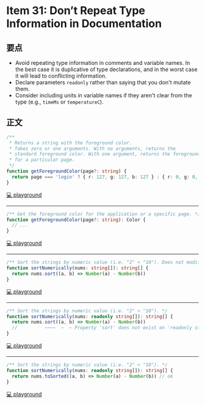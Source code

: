 # Item 31: Don’t Repeat Type Information in Documentation

## 要点

- Avoid repeating type information in comments and variable names. In the best case it is duplicative of type declarations, and in the worst case it will lead to conflicting information.
- Declare parameters `readonly` rather than saying that you don't mutate them.
- Consider including units in variable names if they aren't clear from the type (e.g., `timeMs` or `temperatureC`).

## 正文

```ts
/**
 * Returns a string with the foreground color.
 * Takes zero or one arguments. With no arguments, returns the
 * standard foreground color. With one argument, returns the foreground color
 * for a particular page.
 */
function getForegroundColor(page?: string) {
  return page === 'login' ? { r: 127, g: 127, b: 127 } : { r: 0, g: 0, b: 0 }
}
```

[💻 playground](https://www.typescriptlang.org/play/?ts=5.4.5#code/PQKhCgAIUglBTALgVwE4DsDOkCGlOKoCW6A5pAO5GIAWkt8kAZgParymovLoAmkAYxYAbNgDooMACo4A1vGwAveF0hs16RjlSlkAW3jpEmMZADq1Ouha4d+w8YA0kdigzYGk-Ihx9t-VnZObj5BEXFzSw0tOwMjZ1c0LHoaRkCOLh5+IVFUL0DcSAAHbUQiAWRhbWKcUngJaGBwJh4BMpZ0SDrEADE2DJDeAGFw1AAKErqAfgAub2IyAEpIAG8oFyQkmrrIAF59yAByUVISQ8gp1dQ5gEYAJgB2Z1Jbx+cAI1eHgF9IOZXrpAAAzPOYgyCfYHfADc4G+4CAA)

---

```ts
/** Get the foreground color for the application or a specific page. */
function getForegroundColor(page?: string): Color {
  // ...
}
```

[💻 playground](https://www.typescriptlang.org/play/?ts=5.4.5#code/PTAEAkEkBEFECgAuBPADgU1AYQPYBscAnUAXlAG9RCAuUAOwFcBbAI3UIG5QBzWx19lxZ9mbYgF8O8EKFgA5aNIBUS0AHF0iUIgAWmAGZF03QjgZ0AJqADG+IqEPFdmAIapUeAJbWXiTzjpQexdQAGcMa099b1BUF250ADpQJWB4fXNrPwCeTQAxIxMzS1wCQgAKOISAflpQxEJPOm4ASlpS+3J4UFAZLAB5AFkABQAlWABlCe6qTQZCQKrMEhXQAHICbia10GqKGlAARgAmAHYAGh5aE4vQYSOz8VBacgOABkveUA+72jfJGYyeSKcTweBAA)

---

```ts
/** Sort the strings by numeric value (i.e. "2" < "10"). Does not modify nums. */
function sortNumerically(nums: string[]): string[] {
  return nums.sort((a, b) => Number(a) - Number(b))
}
```

[💻 playground](https://www.typescriptlang.org/play/?ts=5.4.5#code/PQKhAIGUHsCcBdzwBYFNwGd6wJYDsBzDcAIwE9w8BXAW1VwGNwA3AQwBsr0AKHAOlR9wAIgBMw8AB4RARgAMwgJRCAItFTE80RDWgATHADMK1GhiEhgAKENU8DeDmh5MceADla9HAw7sy3KYYAFyY2PgEANoAuoqhWLiEMeAA3lbg4LCo8FSwLkF8GG7c3KwANKSK4AC8AHzgnjQk9KVVALQNtM2w3CSKigDcVgC+VkA)

---

```ts
/** Sort the strings by numeric value (i.e. "2" < "10"). */
function sortNumerically(nums: readonly string[]): string[] {
  return nums.sort((a, b) => Number(a) - Number(b))
  //          ~~~~  ~  ~ Property 'sort' does not exist on 'readonly string[]'.
}
```

[💻 playground](https://www.typescriptlang.org/play/?ts=5.4.5#code/PQKhAIGUHsCcBdzwBYFNwGd6wJYDsBzDcAIwE9w8BXAW1VwGNwA3AQwBsr0AKHAOlR9wAIgBMw8AB4RARgAMwgJRCQwAFAAzKngbwc0PJjjwAcrXo4GHdmW7UaGAFzhYqVgBMDNzNnwEA2gC6is5YuIRB4ADeauAuqPBUsIb2GHwYxtzcrAA0pIrgALwAfOBmNCT02QUAtGW0lbDcJIqKANyx4MDAcb194AB+QwNxI4PgAAqw0AAO9PAUAOQZCIvgnqjEeNCIqAAeOFjgBuCLrh5eFGF+QYt8agC+akA)

---

```ts
/** Sort the strings by numeric value (i.e. "2" < "10"). */
function sortNumerically(nums: readonly string[]): string[] {
  return nums.toSorted((a, b) => Number(a) - Number(b)) // ok
}
```

[💻 playground](https://www.typescriptlang.org/play/?ts=5.4.5#code/PQKhAIGUHsCcBdzwBYFNwGd6wJYDsBzDcAIwE9w8BXAW1VwGNwA3AQwBsr0AKHAOlR9wAIgBMw8AB4RARgAMwgJRCQwAFAAzKngbwc0PJjjwAcrXo4GHdmW7UaGAFzhYqVgBMDNzNnwEA2gC6is5YuIRB4ADeauAuqPBUsIb2GHzw0DAIqO7c3KwANKSK4AC8AHzgZjQk9PklALRVtLWw3CSKigDcccDA4NAA1moAvmpAA)
